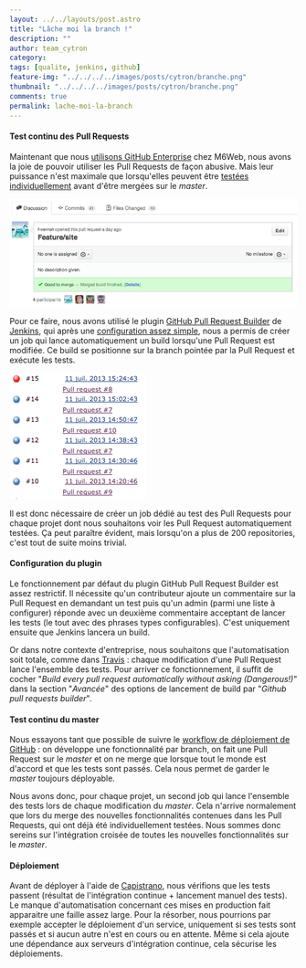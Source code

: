 ```yaml
---
layout: ../../layouts/post.astro
title: "Lâche moi la branch !"
description: ""
author: team_cytron
category:
tags: [qualite, jenkins, github]
feature-img: "../../../../images/posts/cytron/branche.png"
thumbnail: "../../../../images/posts/cytron/branche.png"
comments: true
permalink: lache-moi-la-branch
---
```


#### Test continu des Pull Requests

Maintenant que nous [utilisons GitHub Enterprise](https://twitter.com/kenny_dee/status/352003224506605569) chez M6Web, nous avons la joie de pouvoir utiliser les Pull Requests de façon abusive. Mais leur puissance n'est maximale que lorsqu'elles peuvent être [testées individuellement](https://github.com/blog/1227-commit-status-api) avant d'être mergées sur le *master*.

![Lâche moi la branch !](/images/posts/imgob/0-00-30-83-201307-ob_b6e0b1_capture-d-e-cran-2013-07-12-a-15-03-58.png)

Pour ce faire, nous avons utilisé le plugin [GitHub Pull Request Builder](https://wiki.jenkins-ci.org/display/JENKINS/GitHub+pull+request+builder+plugin) de [Jenkins](https://jenkins-ci.org/), qui après une [configuration assez simple](https://buddylindsey.com/jenkins-and-github-pull-requests/), nous a permis de créer un job qui lance automatiquement un build lorsqu'une Pull Request est modifiée. Ce build se positionne sur la branch pointée par la Pull Request et exécute les tests.


![Lâche moi la branch !](/images/posts/imgob/0-00-30-83-201307-ob_e753d81cd5875809e61c474bcc6b8609_liste-des-builds.png)

Il est donc nécessaire de créer un job dédié au test des Pull Requests pour chaque projet dont nous souhaitons voir les Pull Request automatiquement testées. Ça peut paraître évident, mais lorsqu'on a plus de 200 repositories, c'est tout de suite moins trivial.


#### Configuration du plugin

Le fonctionnement par défaut du plugin GitHub Pull Request Builder est assez restrictif. Il nécessite qu'un contributeur ajoute un commentaire sur la Pull Request en demandant un test puis qu'un admin (parmi une liste à configurer) réponde avec un deuxième commentaire acceptant de lancer les tests (le tout avec des phrases types configurables). C'est uniquement ensuite que Jenkins lancera un build.

Or dans notre contexte d'entreprise, nous souhaitons que l'automatisation soit totale, comme dans [Travis](https://travis-ci.org/) : chaque modification d'une Pull Request lance l'ensemble des tests. Pour arriver ce fonctionnement, il suffit de cocher "*Build every pull request automatically without asking (Dangerous!)*" dans la section "*Avancée*" des options de lancement de build par "*Github pull requests builder*".


#### Test continu du master

Nous essayons tant que possible de suivre le [workflow de déploiement de GitHub](https://github.com/blog/1557-github-flow-in-the-browser) : on développe une fonctionnalité par branch, on fait une Pull Request sur le *master* et on ne merge que lorsque tout le monde est d'accord et que les tests sont passés. Cela nous permet de garder le *master* toujours déployable.

Nous avons donc, pour chaque projet, un second job qui lance l'ensemble des tests lors de chaque modification du *master*. Cela n'arrive normalement que lors du merge des nouvelles fonctionnalités contenues dans les Pull Requests, qui ont déjà été individuellement testées. Nous sommes donc sereins sur l'intégration croisée de toutes les nouvelles fonctionnalités sur le *master*.


#### Déploiement

Avant de déployer à l'aide de [Capistrano](https://www.capistranorb.com/), nous vérifions que les tests passent (résultat de l'intégration continue + lancement manuel des tests). Le manque d'automatisation concernant ces mises en production fait apparaitre une faille assez large. Pour la résorber, nous pourrions par exemple accepter le déploiement d'un service, uniquement si ses tests sont passés et si aucun autre n'est en cours ou en attente. Même si cela ajoute une dépendance aux serveurs d'intégration continue, cela sécurise les déploiements.

